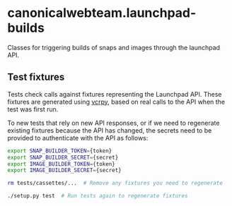 # canonicalwebteam.launchpad-builds

Classes for triggering builds of snaps and images through the launchpad API.

## Test fixtures

Tests check calls against fixtures representing the Launchpad API. These fixtures are generated using [vcrpy](https://pypi.org/project/vcrpy/), based on real calls to the API when the test was first run.

To new tests that rely on new API responses, or if we need to regenerate existing fixtures because the API has changed, the secrets need to be provided to authenticate with the API as follows:

``` bash
export SNAP_BUILDER_TOKEN={token}
export SNAP_BUILDER_SECRET={secret}
export IMAGE_BUILDER_TOKEN={token}
export IMAGE_BUILDER_SECRET={secret}

rm tests/cassettes/...  # Remove any fixtures you need to regenerate

./setup.py test  # Run tests again to regenerate fixtures
```
